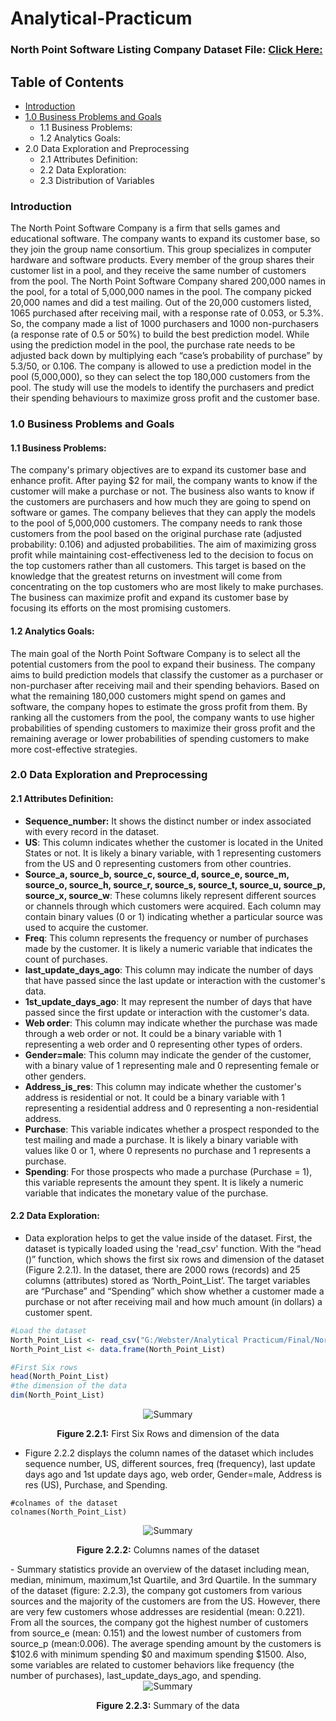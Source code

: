 # Analytical-Practicum

### North Point Software Listing Company Dataset File: [Click Here:](https://github.com/Mahendra710/Analytical-Practicum/blob/main/North-Point%20List.csv)

## Table of Contents
- [Introduction](#introduction)	
- [1.0 Business Problems and Goals](#10-business-problems-and-goals)	
  - 1.1 Business Problems:	
  - 1.2 Analytics Goals:
- 2.0 Data Exploration and Preprocessing	
  - 2.1 Attributes Definition:	
  - 2.2 Data Exploration:	
  - 2.3 Distribution of Variables
 
### Introduction
The North Point Software Company is a firm that sells games and educational software. The company wants to expand its customer base, so they join the group name consortium. This group specializes in computer hardware and software products. Every member of the group shares their customer list in a pool, and they receive the same number of customers from the pool. The North Point Software Company shared 200,000 names in the pool, for a total of 5,000,000 names in the pool. The company picked 20,000 names and did a test mailing. Out of the 20,000 customers listed, 1065 purchased after receiving mail, with a response rate of 0.053, or 5.3%. So, the company made a list of 1000 purchasers and 1000 non-purchasers (a response rate of 0.5 or 50%) to build the best prediction model. While using the prediction model in the pool, the purchase rate needs to be adjusted back down by multiplying each “case’s probability of purchase” by 5.3/50, or 0.106. The company is allowed to use a prediction model in the pool (5,000,000), so they can select the top 180,000 customers from the pool. The study will use the models to identify the purchasers and predict their spending behaviours to maximize gross profit and the customer base.

### 1.0 Business Problems and Goals
#### 1.1 Business Problems:
The company's primary objectives are to expand its customer base and enhance profit. After paying $2 for mail, the company wants to know if the customer will make a purchase or not. The business also wants to know if the customers are purchasers and how much they are going to spend on software or games. The company believes that they can apply the models to the pool of 5,000,000 customers. The company needs to rank those customers from the pool based on the original purchase rate (adjusted probability: 0.106) and adjusted probabilities.
The aim of maximizing gross profit while maintaining cost-effectiveness led to the decision to focus on the top customers rather than all customers. This target is based on the knowledge that the greatest returns on investment will come from concentrating on the top customers who are most likely to make purchases.
The business can maximize profit and expand its customer base by focusing its efforts on the most promising customers.
#### 1.2 Analytics Goals:
The main goal of the North Point Software Company is to select all the potential customers from the pool to expand their business. The company aims to build prediction models that classify the customer as a purchaser or non-purchaser after receiving mail and their spending behaviors. Based on what the remaining 180,000 customers might spend on games and software, the company hopes to estimate the gross profit from them. By ranking all the customers from the pool, the company wants to use higher probabilities of spending customers to maximize their gross profit and the remaining average or lower probabilities of spending customers to make more cost-effective strategies.
### 2.0 Data Exploration and Preprocessing
#### 2.1 Attributes Definition:
- **Sequence_number:** It shows the distinct number or index associated with every record in the dataset.
- **US**: This column indicates whether the customer is located in the United States or not. It is likely a binary variable, with 1 representing customers from the US and 0 representing customers from other countries.
- **Source_a, source_b, source_c, source_d, source_e, source_m, source_o, source_h, source_r, source_s, source_t, source_u, source_p, source_x, source_w**: These columns likely represent different sources or channels through which customers were acquired. Each column may contain binary values (0 or 1) indicating whether a particular source was used to acquire the customer.
- **Freq**: This column represents the frequency or number of purchases made by the customer. It is likely a numeric variable that indicates the count of purchases.
- **last_update_days_ago**: This column may indicate the number of days that have passed since the last update or interaction with the customer's data.
-	**1st_update_days_ago**: It may represent the number of days that have passed since the first update or interaction with the customer's data.
-	**Web order**: This column may indicate whether the purchase was made through a web order or not. It could be a binary variable with 1 representing a web order and 0 representing other types of orders.
-	**Gender=male**: This column may indicate the gender of the customer, with a binary value of 1 representing male and 0 representing female or other genders.
-	**Address_is_res**: This column may indicate whether the customer's address is residential or not. It could be a binary variable with 1 representing a residential address and 0 representing a non-residential address.
-	**Purchase**: This variable indicates whether a prospect responded to the test mailing and made a purchase. It is likely a binary variable with values like 0 or 1, where 0 represents no purchase and 1 represents a purchase.
-	**Spending**: For those prospects who made a purchase (Purchase = 1), this variable represents the amount they spent. It is likely a numeric variable that indicates the monetary value of the purchase.

#### 2.2 Data Exploration:
- Data exploration helps to get the value inside of the dataset. First, the dataset is typically loaded using the 'read_csv' function. With the “head ()” function, which shows the first six rows and dimension of the dataset (Figure 2.2.1). In the dataset, there are 2000 rows (records) and 25 columns (attributes) stored as ‘North_Point_List’. The target variables are “Purchase” and “Spending” which show whether a customer made a purchase or not after receiving mail and how much amount (in dollars) a customer spent.
``` R Code:
#Load the dataset
North_Point_List <- read_csv("G:/Webster/Analytical Practicum/Final/North-Point List.csv")
North_Point_List <- data.frame(North_Point_List)

#First Six rows 
head(North_Point_List)
#the dimension of the data
dim(North_Point_List)
```
<div align="center">
    <img src="https://github.com/Mahendra710/Analytical-Practicum/assets/83266654/9e940f13-f4cd-4f56-82a2-c94a7634ef6d" alt="Summary" style="max-width:100%;">
    <p><b>Figure 2.2.1:</b> First Six Rows and dimension of the data</p>
</div>

- Figure 2.2.2 displays the column names of the dataset which includes sequence number, US, different sources, freq (frequency), last update days ago and 1st update days ago, web order, Gender=male, Address is res (US), Purchase, and Spending.
```
#colnames of the dataset
colnames(North_Point_List)
```
<div align="center">
    <img src="https://github.com/Mahendra710/Analytical-Practicum/assets/83266654/b636279c-f9a7-4f27-bc86-008c2544171c"
 alt="Summary" style="max-width:100%;">
    <p><b>Figure 2.2.2:</b> Columns names of the dataset</p>
</div>
- Summary statistics provide an overview of the dataset including mean, median, minimum, maximum,1st Quartile, and 3rd Quartile. In the summary of the dataset (figure: 2.2.3), the company got customers from various sources and the majority of the customers are from the US. However, there are very few customers whose addresses are residential (mean: 0.221). From all the sources, the company got the highest number of customers from source_e (mean: 0.151) and the lowest number of customers from source_p (mean:0.006). The average spending amount by the customers is $102.6 with minimum spending $0 and maximum spending $1500. Also, some variables are related to customer behaviors like frequency (the number of purchases), last_update_days_ago, and spending.
<div align="center">
    <img src="https://github.com/Mahendra710/Analytical-Practicum/assets/83266654/8c471399-6958-4fcf-8a92-5ab88c749479"
 alt="Summary" style="max-width:100%;">
    <p><b>Figure 2.2.3:</b> Summary of the data </p>
</div>

